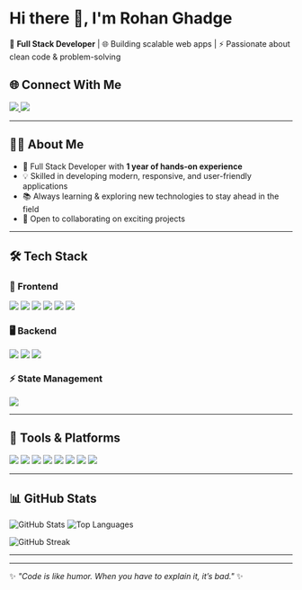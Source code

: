 # Hi there 👋, I'm Rohan Ghadge

🚀 **Full Stack Developer** | 🌐 Building scalable web apps | ⚡ Passionate about clean code & problem-solving  

## 🌐 Connect With Me  
<p align="left">
  <a href="https://linkedin.com/in/your-linkedin" target="_blank">
    <img src="https://img.shields.io/badge/LinkedIn-0A66C2?style=for-the-badge&logo=linkedin&logoColor=white" />
  </a>
  <a href="mailto:rohan@example.com">
    <img src="https://img.shields.io/badge/Email-D14836?style=for-the-badge&logo=gmail&logoColor=white" />
  </a>
</p>

---

## 👨‍💻 About Me
- 🌟 Full Stack Developer with **1 year of hands-on experience**
- 💡 Skilled in developing modern, responsive, and user-friendly applications
- 📚 Always learning & exploring new technologies to stay ahead in the field
- 🤝 Open to collaborating on exciting projects

---

## 🛠️ Tech Stack  

### 🚀 Frontend  
<p align="left">
  <img src="https://img.shields.io/badge/HTML5-E34F26?style=for-the-badge&logo=html5&logoColor=white" />
  <img src="https://img.shields.io/badge/CSS3-1572B6?style=for-the-badge&logo=css3&logoColor=white" />
  <img src="https://img.shields.io/badge/JavaScript-F7DF1E?style=for-the-badge&logo=javascript&logoColor=black" />
  <img src="https://img.shields.io/badge/React-20232A?style=for-the-badge&logo=react&logoColor=61DAFB" />
  <img src="https://img.shields.io/badge/Next.js-000000?style=for-the-badge&logo=nextdotjs&logoColor=white" />
  <img src="https://img.shields.io/badge/TailwindCSS-38B2AC?style=for-the-badge&logo=tailwindcss&logoColor=white" />
</p>

### 🖥️ Backend  
<p align="left">
  <img src="https://img.shields.io/badge/Node.js-339933?style=for-the-badge&logo=node.js&logoColor=white" />
  <img src="https://img.shields.io/badge/Express.js-000000?style=for-the-badge&logo=express&logoColor=white" />
  <img src="https://img.shields.io/badge/MongoDB-47A248?style=for-the-badge&logo=mongodb&logoColor=white" />
</p>

### ⚡ State Management  
<p align="left">
  <img src="https://img.shields.io/badge/Redux-764ABC?style=for-the-badge&logo=redux&logoColor=white" />
</p>

---

## 🧰 Tools & Platforms  
<p align="left">
  <img src="https://img.shields.io/badge/VS%20Code-0078D4?style=for-the-badge&logo=visual-studio-code&logoColor=white" />
  <img src="https://img.shields.io/badge/Postman-FF6C37?style=for-the-badge&logo=postman&logoColor=white" />
  <img src="https://img.shields.io/badge/NPM-CB3837?style=for-the-badge&logo=npm&logoColor=white" />
  <img src="https://img.shields.io/badge/Git-F05032?style=for-the-badge&logo=git&logoColor=white" />
  <img src="https://img.shields.io/badge/GitHub-181717?style=for-the-badge&logo=github&logoColor=white" />
  <img src="https://img.shields.io/badge/Windows-0078D6?style=for-the-badge&logo=windows&logoColor=white" />
  <img src="https://img.shields.io/badge/Slack-4A154B?style=for-the-badge&logo=slack&logoColor=white" />
  <img src="https://img.shields.io/badge/Microsoft%20Teams-6264A7?style=for-the-badge&logo=microsoft-teams&logoColor=white" />
</p>

---

## 📊 GitHub Stats  
<p align="left">
  <img src="https://github-readme-stats.vercel.app/api?username=rg1366&show_icons=true&theme=tokyonight" alt="GitHub Stats" />
  <img src="https://github-readme-stats.vercel.app/api/top-langs/?username=rg1366&layout=compact&theme=tokyonight" alt="Top Languages" />
</p>

<p align="left">
  <img src="https://github-readme-streak-stats.herokuapp.com/?user=rg1366&theme=algolia&hide=smalltalk&layout=compact" alt="GitHub Streak" />
</p>

---



---

✨ _"Code is like humor. When you have to explain it, it’s bad."_ ✨
